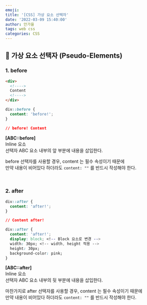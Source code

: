 ```yaml
---
emoji:
title: '[CSS] 가상 요소 선택자'
date: '2022-03-09 15:40:00'
author: 안가을
tags: web css
categories: CSS
---
```


## 💙 가상 요소 선택자 (Pseudo-Elements)

### 1. before

```html
<div>
  <!---->
  Content
  <!---->
</div>
```

```css
div::before {
  content: 'before!';
}

// before! Content
```

**[ABC::before]**<br />
Inline 요소<br />
선택자 ABC 요소 내부의 앞 부분에 내용을 삽입한다.

before 선택자를 사용할 경우, content 는 필수 속성이기 때문에<br />
만약 내용이 비어있다 하더라도 `content: ""` 를 반드시 작성해야 한다.

<br />

### 2. after

```css
div::after {
  content: 'after!';
}

// Content after!
```

```css
div::after {
  content: 'after!';
  display: block; <!-- Block 요소로 변경 -->
  width: 30px; <!-- width, height 적용 -->
  height: 30px;
  background-color: pink;
}
```

**[ABC::after]**<br />
Inline 요소<br />
선택자 ABC 요소 내부의 뒷 부분에 내용을 삽입한다.

마찬가지로 after 선택자를 사용할 경우, content 는 필수 속성이기 때문에<br />
만약 내용이 비어있다 하더라도 `content: ""` 를 반드시 작성해야 한다.

```toc

```
